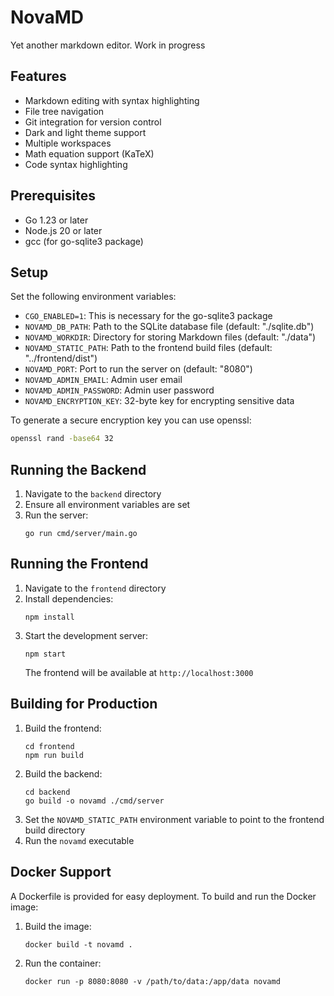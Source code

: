 # NovaMD

Yet another markdown editor. Work in progress

## Features

- Markdown editing with syntax highlighting
- File tree navigation
- Git integration for version control
- Dark and light theme support
- Multiple workspaces
- Math equation support (KaTeX)
- Code syntax highlighting

## Prerequisites

- Go 1.23 or later
- Node.js 20 or later
- gcc (for go-sqlite3 package)

## Setup

Set the following environment variables:

- `CGO_ENABLED=1`: This is necessary for the go-sqlite3 package
- `NOVAMD_DB_PATH`: Path to the SQLite database file (default: "./sqlite.db")
- `NOVAMD_WORKDIR`: Directory for storing Markdown files (default: "./data")
- `NOVAMD_STATIC_PATH`: Path to the frontend build files (default: "../frontend/dist")
- `NOVAMD_PORT`: Port to run the server on (default: "8080")
- `NOVAMD_ADMIN_EMAIL`: Admin user email
- `NOVAMD_ADMIN_PASSWORD`: Admin user password
- `NOVAMD_ENCRYPTION_KEY`: 32-byte key for encrypting sensitive data

To generate a secure encryption key you can use openssl:

```bash
openssl rand -base64 32
```

## Running the Backend

1. Navigate to the `backend` directory
2. Ensure all environment variables are set
3. Run the server:
   ```
   go run cmd/server/main.go
   ```

## Running the Frontend

1. Navigate to the `frontend` directory
2. Install dependencies:
   ```
   npm install
   ```
3. Start the development server:
   ```
   npm start
   ```
   The frontend will be available at `http://localhost:3000`

## Building for Production

1. Build the frontend:
   ```
   cd frontend
   npm run build
   ```
2. Build the backend:
   ```
   cd backend
   go build -o novamd ./cmd/server
   ```
3. Set the `NOVAMD_STATIC_PATH` environment variable to point to the frontend build directory
4. Run the `novamd` executable

## Docker Support

A Dockerfile is provided for easy deployment. To build and run the Docker image:

1. Build the image:
   ```
   docker build -t novamd .
   ```
2. Run the container:
   ```
   docker run -p 8080:8080 -v /path/to/data:/app/data novamd
   ```
